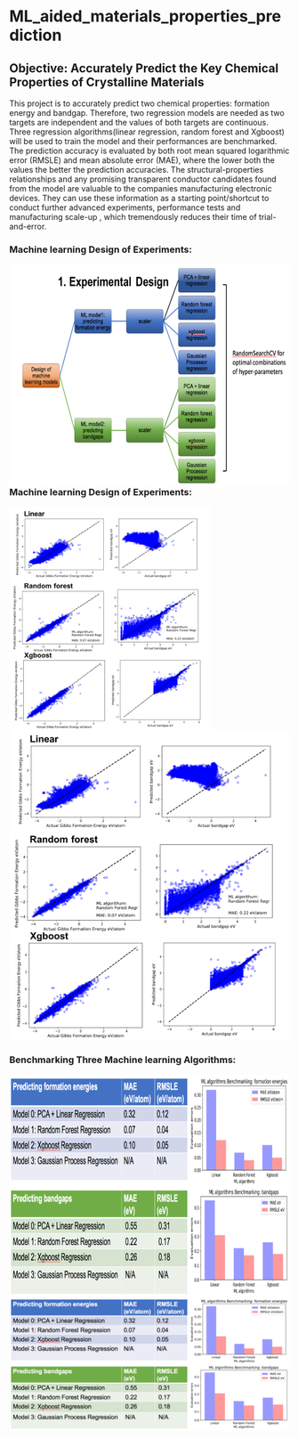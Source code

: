 # ML_aided_materials_properties_prediction

## Objective: Accurately Predict the Key Chemical Properties of Crystalline Materials
 
This project is to accurately predict two chemical properties: formation energy and bandgap. Therefore, two regression models are needed as two targets are independent and the values of both targets are continuous. Three regression algorithms(linear regression, random forest and Xgboost) will be used to train the model and their performances are benchmarked. The prediction accuracy is evaluated by both root mean squared logarithmic error (RMSLE) and mean absolute error (MAE), where the lower both the values the better the prediction accuracies. The structural-properties relationships and any promising transparent conductor candidates found from the model are valuable to the companies manufacturing electronic devices. They can use these information as a starting point/shortcut to conduct further advanced experiments, performance tests and manufacturing scale-up , which tremendously reduces their time of trial-and-error.

### Machine learning Design of Experiments:

<a href="url"><img src="./figures/ML_DOE_summary.png" align="left" height="400"></a>

### Machine learning Design of Experiments:

<a href="url"><img src="./figures/ML_predicted_summary.png" align="left" height="400"></a>

![alt text](./figures/ML_predicted_summary.png)

### Benchmarking Three Machine learning Algorithms:

<a href="url"><img src="./figures/ML_benchmark_summary.png" align="left" height="400"></a>

![alt text](./figures/ML_benchmark_summary.png)
